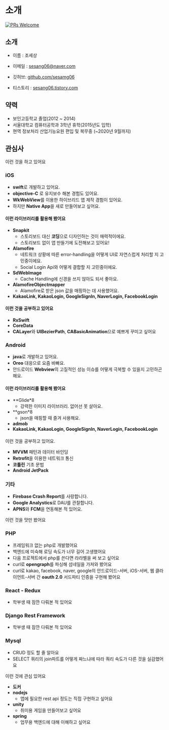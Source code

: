 # 소개
[![PRs Welcome](https://img.shields.io/badge/PRs-welcome-brightgreen.svg?style=flat-square)](http://makeapullrequest.com)

## 소개
- 이름 : 조세상

- 이메일 : sesang06@naver.com
- 깃허브: [github.com/sesamg06](https://github.com/sesang06)
- 티스토리 : [sesang06.tistory.com](http://sesang06.tistory.com/)

## 약력
- 보인고등학교 졸업(2012 ~ 2014)
- 서울대학교 컴퓨터공학과 3학년 휴학(2015년도 입학) 
- 현역 정보처리 산업기능요원 편입 및 복무중 (~2020년 9월까지)

## 관심사

이런 것을 하고 있어요
### iOS
- **swift**로 개발하고 있어요.
- **objective-C** 로 유지보수 해본 경험도 있어요. 
- **WkWebView**를 이용한 하이브리드 앱 제작 경험이 있어요.
- 하지만 **Native App**을 새로 만들어보고 싶어요.


#### 이런 라이브러리를 활용해 봤어요
- **Snapkit** 
    - 스토리보드 대신 **코딩**으로 디자인하는 것이 매력적이에요.
    - 스토리보드 없이 앱 만들기에 도전해보고 있어요!
- **Alamofire**  
    - 네트워크 상황에 따른 error-handling을 어떻게 UI로 자연스럽게 처리할 지 고민중이에요.
    - Social Login Api와 어떻게 결합할 지 고민중이에요.
- **SdWebImage** 
    - Cache Handling에 신경을 쓰지 않아도 되서 좋아요.
- **AlamofireObjectmapper** 
    - Alamofire로 받은 json 값을 매핑하는 데 사용했어요.
- **KakaoLink, KakaoLogin, GoogleSignIn, NaverLogin, FacebookLogin**
#### 이런 것을 공부하고 있어요
- **RxSwift**
- **CoreData**
- **CALayer**와 **UIBezierPath**, **CABasicAnimation**으로 예쁘게 꾸미고 싶어요

### Android
- **java**로 개발하고 있어요.
- **Oreo** 대응으로 요즘 바빠요.
- 안드로이드 **Webview**의 고질적인 성능 이슈를 어떻게 극복할 수 있을지 고민하곤 해요.


#### 이런 라이브러리를 활용해 봤어요
- **Glide*8
    - 강력한 이미지 라이브러리. 없어선 못 살아요.
- **gson*8 
    - json을 매핑할 때 즐겨 사용해요.
- **admob**
- **KakaoLink, KakaoLogin, GoogleSignIn, NaverLogin, FacebookLogin**
####
이런 것을 공부하고 있어요.
- **MVVM** 패턴과 데이터 바인딩
- **Retrofit**을 이용한 네트워크 통신
- **코틀린** 기초 문법
- **Android JetPack**

### 기타
- **Firebase Crash Report**를 사랑합니다.
- **Google Analystics**로 DAU를 관찰합니다.
- **APNS**와 **FCM**을 연동해본 적 있어요.

이런 것을 맛만 봤어요

### PHP
- 프레임워크 없는 php로 개발했어요
- 백엔드에 미숙해 로딩 속도가 너무 길어 고생했어요
- 다음 프로젝트에서 php를 쓴다면 라라벨을 써 보고 싶어요
- curl로 **opengraph**를 파싱해 섬네일을 가져와 봤어요
- curl로 kakao, facebook, naver, google의 안드로이드-서버, iOS-서버, 웹 클라이언트-서버 간 **oauth 2.0** 서드파티 인증을 구현해 봤어요

### React - Redux
- 학부생 때 잠깐 다뤄본 적 있어요

### Django Rest Framework
- 학부생 때 잠깐 다뤄본 적 있어요

### Mysql
- CRUD 정도 할 줄 알아요
- SELECT 쿼리의 join파트를 어떻게 짜느냐에 따라 쿼리 속도가 다른 것을 실감했어요

이런 것에 관심 있어요
- **도커**
- **nodejs**
    - 앱에 필요한 rest api 정도는 직접 구현하고 싶어요
- **unity**
    - 취미용 게임을 만들어보고 싶어요
- **spring**
    - 업무용 백엔드에 대해 이해하고 싶어요
